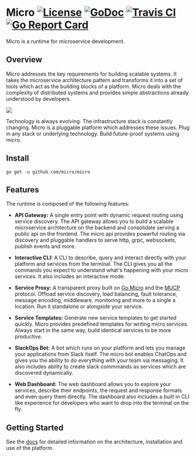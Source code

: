# Micro [![License](https://img.shields.io/:license-apache-blue.svg)](https://opensource.org/licenses/Apache-2.0) [![GoDoc](https://godoc.org/github.com/micro/micro?status.svg)](https://godoc.org/github.com/micro/micro) [![Travis CI](https://travis-ci.org/micro/micro.svg?branch=master)](https://travis-ci.org/micro/micro) [![Go Report Card](https://goreportcard.com/badge/micro/micro)](https://goreportcard.com/report/github.com/micro/micro)

Micro is a runtime for microservice development.

## Overview

Micro addresses the key requirements for building scalable systems. It takes the microservice architecture pattern and transforms it into 
a set of tools which act as the building blocks of a platform. Micro deals with the complexity of distributed systems and provides 
simple abstractions already understood by developers.

<img src="https://micro.mu/micro-diag.svg" />

Technology is always evolving. The infrastructure stack is constantly changing. Micro is a pluggable platform which addresses these issues. 
Plug in any stack or underlying technology. Build future-proof systems using micro.

## Install

```
go get -u github.com/micro/micro
```

## Features

The runtime is composed of the following features:

- **API Gateway:** A single entry point with dynamic request routing using service discovery. The API gateway allows you to build a scalable 
microservice architecture on the backend and consolidate serving a public api on the frontend. The micro api provides powerful routing 
via discovery and pluggable handlers to serve http, grpc, websockets, publish events and more.

- **Interactive CLI:** A CLI to describe, query and interact directly with your platform and services from the terminal. The CLI 
gives you all the commands you expect to understand what's happening with your micro services. It also includes an interactive mode.

- **Service Proxy:** A transparent proxy built on [Go Micro](https://github.com/micro/go-micro) and the [MUCP](https://github.com/micro/protocol) 
protocol. Offload service discovery, load balancing, fault tolerance, message encoding, middleware, monitoring and more to a single a location. 
Run it standalone or alongside your service.

- **Service Templates:** Generate new service templates to get started quickly. Micro provides predefined templates for writing micro services. 
Always start in the same way, build identical services to be more productive.

- **SlackOps Bot:** A bot which runs on your platform and lets you manage your applications from Slack itself. The micro bot enables ChatOps 
and gives you the ability to do everything with your team via messaging. It also includes ability to create slack commmands as services which 
are discovered dynamically.

- **Web Dashboard:** The web dashboard allows you to explore your services, describe their endpoints, the request and response formats and even 
query them directly. The dashboard also includes a built in CLI like experience for developers who want to drop into the terminal on the fly.

## Getting Started

See the [docs](https://micro.mu/docs/) for detailed information on the architecture, installation and use of the platform.

